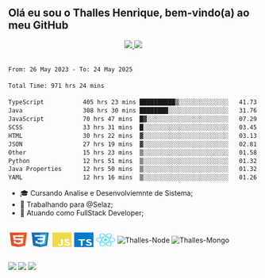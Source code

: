 ## Olá eu sou o Thalles Henrique, bem-vindo(a) ao meu GitHub

<div align="center">
  <a href="https://github.com/Thalles-HsA">
  <img height="180em" src="https://github-readme-stats.vercel.app/api?username=Thalles-HsA&show_icons=true&theme=radical&include_all_commits=true&count_private=true"/>
  <img height="180em" src="https://github-readme-stats.vercel.app/api/top-langs/?username=Thalles-HsA&exclude_repo=github-readme-stats,Pong,Freeway-JS&langs_count=5&theme=radical"/>
</div><br>
  
  <!--START_SECTION:waka-->

```txt
From: 26 May 2023 - To: 24 May 2025

Total Time: 971 hrs 24 mins

TypeScript           405 hrs 23 mins ██████████▒░░░░░░░░░░░░░░   41.73 %
Java                 308 hrs 30 mins ████████░░░░░░░░░░░░░░░░░   31.76 %
JavaScript           70 hrs 47 mins  █▓░░░░░░░░░░░░░░░░░░░░░░░   07.29 %
SCSS                 33 hrs 31 mins  █░░░░░░░░░░░░░░░░░░░░░░░░   03.45 %
HTML                 30 hrs 22 mins  ▓░░░░░░░░░░░░░░░░░░░░░░░░   03.13 %
JSON                 27 hrs 19 mins  ▓░░░░░░░░░░░░░░░░░░░░░░░░   02.81 %
Other                15 hrs 23 mins  ▒░░░░░░░░░░░░░░░░░░░░░░░░   01.58 %
Python               12 hrs 51 mins  ▒░░░░░░░░░░░░░░░░░░░░░░░░   01.32 %
Java Properties      12 hrs 50 mins  ▒░░░░░░░░░░░░░░░░░░░░░░░░   01.32 %
YAML                 12 hrs 16 mins  ▒░░░░░░░░░░░░░░░░░░░░░░░░   01.26 %
```

<!--END_SECTION:waka-->

  - 🎓 Cursando Analise e Desenvolviemnte de Sistema;
  - 🌱 Trabalhando para @Selaz;
  - 🎯 Atuando como FullStack Developer;
 
<div style="display: inline_block"><br>
  <img align="center" alt="Thalles-HTML" height="30" width="40" src="https://raw.githubusercontent.com/devicons/devicon/master/icons/html5/html5-original.svg">
  <img align="center" alt="Thalles-CSS" height="30" width="40" src="https://raw.githubusercontent.com/devicons/devicon/master/icons/css3/css3-original.svg">
  <img align="center" alt="Thalles-Js" height="30" width="40" src="https://raw.githubusercontent.com/devicons/devicon/master/icons/javascript/javascript-plain.svg">
  <img align="center" alt="Thalles-Ts" height="30" width="40" src="https://raw.githubusercontent.com/devicons/devicon/master/icons/typescript/typescript-plain.svg">
  <img align="center" alt="Thalles-React" height="30" width="40" src="https://raw.githubusercontent.com/devicons/devicon/master/icons/react/react-original.svg">
  <img align="center" alt="Thalles-Node" height="30" width="40" src="https://cdn.jsdelivr.net/gh/devicons/devicon/icons/nodejs/nodejs-original.svg" />
  <img align="center" alt="Thalles-Mongo" height="30" width="40" src="https://cdn.jsdelivr.net/gh/devicons/devicon/icons/mongodb/mongodb-original.svg" />
  
</div>

 ##
  
<div>
  <a href="https://www.linkedin.com/in/thalles-hsa" target="_blank"><img src="https://img.shields.io/badge/-LinkedIn-%230077B5?style=for-the-badge&logo=linkedin&logoColor=white" target="_blank"></a> 
  <a href="https://instagram.com/thalleshsa" target="_blank"><img src="https://img.shields.io/badge/-Instagram-%23E4405F?style=for-the-badge&logo=instagram&logoColor=white" target="_blank"></a>
  <a href = "mailto:thsa.henrique@gmail.com"><img src="https://img.shields.io/badge/-Gmail-%23333?style=for-the-badge&logo=gmail&logoColor=white" target="_blank"></a>
   
</div>
